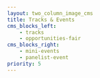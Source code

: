 ```yaml
---
layout: two_column_image_cms
title: Tracks & Events
cms_blocks_left:
    - tracks
    - opportunities-fair
cms_blocks_right:
    - mini-events
    - panelist-event
priority: 5
---
```

